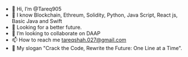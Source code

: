 - 👋 Hi, I’m @Tareq905
- 👀 I know Blockchain, Ethreum, Solidity, Python, Java Script, React js, Basic Java and Swift
- 🌱  Looking for a better future.
- 💞️ I’m looking to collaborate on DAAP
- 📫 How to reach me tareqshah.027@gmail.com
- 🔖 My slogan "Crack the Code, Rewrite the Future: One Line at a Time". 

<!---
Slogan: "Crack the Code, Rewrite the Future: One Line at a Time". updated on 5/5/2024
Tareq905/Tareq905 is a ✨ special ✨ repository because its `README.md` (this file) appears on your GitHub profile.
You can click the Preview link to take a look at your changes.
--->
